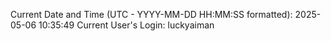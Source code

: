 Current Date and Time (UTC - YYYY-MM-DD HH:MM:SS formatted): 2025-05-06 10:35:49
Current User's Login: luckyaiman
